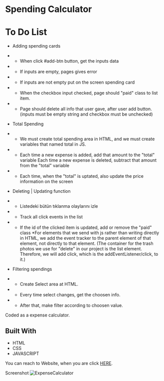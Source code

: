 # Spending Calculator

# To Do List
- Adding spending cards
- - When click #add-btn button, get the inputs data
- - If inputs are empty, pages gives error
- - If inputs are not empty put on the screen spending card
- - When the checkbox input checked, page should "paid" class to list item.
- - Page should delete all info that user gave, after user add button.
    (inputs must be empty string and checkbox must be unchecked)


- Total Spending
- - We must create total spending area in HTML, and we must create variables that named total in JS.
- - Each time a new expense is added, add that amount to the "total" variable
    Each time a new expense is deleted, subtract that amount from the "total" variable
- - Each time, when the "total" is uptated, also update the price information on the screen 


- Deleting | Updating function
- - Listedeki bütün tıklanma olaylarını izle
- - Track all click events in the list
- - If the id of the clicked item is updated, add or remove the "paid" class
*For elements that we send with js rather than writing directly in HTML, we add the event tracker to the parent element of that element, not directly to that element. (The container for the trash photos we use for "delete" in our project is the list element. Therefore, we will add click, which is the addEventListener/click, to it.)


- Filtering spendings
- - Create Select area at HTML.
- - Every time select changes, get the choosen info.
- - After that, make filter according to choosen value.

<!DOCTYPE html>
<html lang="en">
<head>
    <meta charset="UTF-8">
</head>
<body>
    
  <p>Coded as a expense calculator.<p>
<h2 id="built-with">Built With</h2>
  <ul>
    <li>HTML</li>
    <li>CSS</li>
    <li>JAVASCRIPT</li>
  </ul>
<p>You can reach to Website, when you are click <a href="">HERE</a>.</p>

</body>
</html>

Screenshot ![ExpenseCalculator](.gif)
